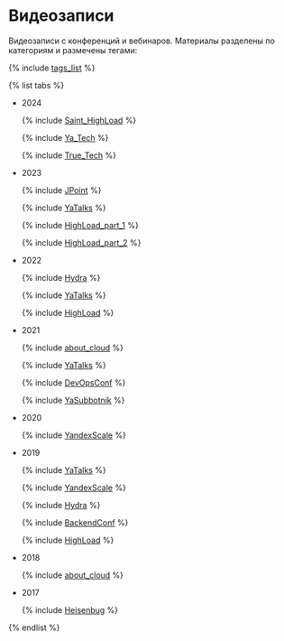# Видеозаписи

Видеозаписи с конференций и вебинаров. Материалы разделены по категориям и размечены тегами:


{% include [tags_list](./_includes/tags_list.md) %}


{% list tabs %}

  - 2024

    {% include [Saint_HighLoad](./_includes/conferences/2024/Saint_HighLoad.md) %}

    {% include [Ya_Tech](./_includes/conferences/2024/Yandex_Infrastructure.md) %}
    
    {% include [True_Tech](./_includes/conferences/2024/True_Tech.md) %}

  - 2023

    {% include [JPoint](./_includes/conferences/2023/JPoint.md) %}

    {% include [YaTalks](./_includes/conferences/2023/YaTalks.md) %}

    {% include [HighLoad_part_1](./_includes/conferences/2023/HighLoad_part_1.md) %}

    {% include [HighLoad_part_2](./_includes/conferences/2023/HighLoad_part_2.md) %}


  - 2022  

    {% include [Hydra](./_includes/conferences/2022/Hydra.md) %}

    {% include [YaTalks](./_includes/conferences/2022/YaTalks.md) %}

    {% include [HighLoad](./_includes/conferences/2022/HighLoad.md) %}


  - 2021  

    {% include [about_cloud](./_includes/conferences/2021/about_cloud.md) %}

    {% include [YaTalks](./_includes/conferences/2021/YaTalks.md) %}

    {% include [DevOpsConf](./_includes/conferences/2021/DevOpsConf.md) %}

    {% include [YaSubbotnik](./_includes/conferences/2021/YaSubbotnik.md) %}


  - 2020   

    {% include [YandexScale](./_includes/conferences/2020/YandexScale.md) %}


  - 2019   

    {% include [YaTalks](./_includes/conferences/2019/YaTalks.md) %}

    {% include [YandexScale](./_includes/conferences/2019/YandexScale.md) %}

    {% include [Hydra](./_includes/conferences/2019/Hydra.md) %}

    {% include [BackendConf](./_includes/conferences/2019/BackendConf.md) %}

    {% include [HighLoad](./_includes/conferences/2019/HighLoad.md) %}


  - 2018 

    {% include [about_cloud](./_includes/conferences/2018/about_cloud.md) %}


  - 2017 

    {% include [Heisenbug](./_includes/conferences/2017/Heisenbug.md) %}  


{% endlist %}